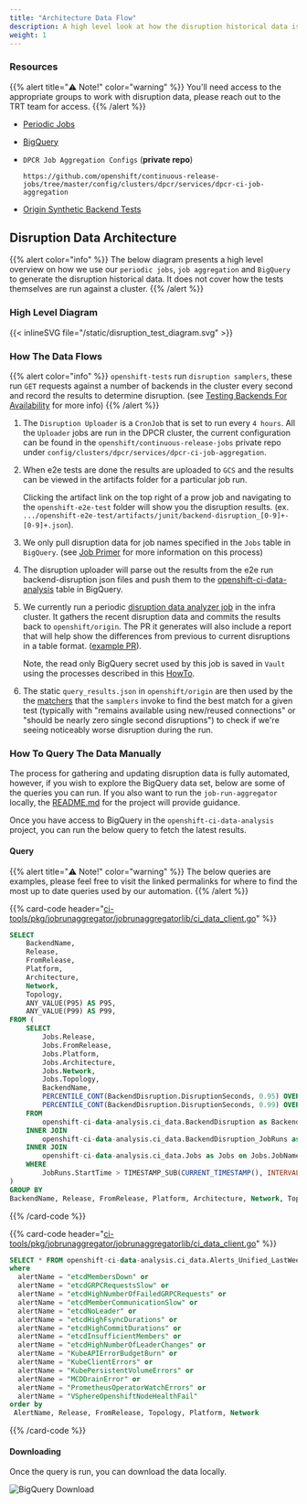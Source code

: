 ```yaml
---
title: "Architecture Data Flow"
description: A high level look at how the disruption historical data is gathered and updated.
weight: 1
---
```


### Resources

{{% alert title="⚠️ Note!" color="warning" %}}
You'll need access to the appropriate groups to work with disruption data, please reach out to the TRT team for access.
{{% /alert %}}

- [Periodic Jobs](https://github.com/openshift/release/tree/master/ci-operator/jobs/openshift/release)
- [BigQuery](https://console.cloud.google.com/bigquery?project=openshift-ci-data-analysis)
- `DPCR Job Aggregation Configs` (**private repo**)

  ```
  https://github.com/openshift/continuous-release-jobs/tree/master/config/clusters/dpcr/services/dpcr-ci-job-aggregation
  ```

- [Origin Synthetic Backend Tests](https://github.com/openshift/origin/tree/master/pkg/synthetictests/allowedbackenddisruption)

## Disruption Data Architecture

{{% alert color="info" %}}
The below diagram presents a high level overview on how we use our `periodic jobs`, `job aggregation` and `BigQuery` to generate the disruption historical data.
It does not cover how the tests themselves are run against a cluster.
{{% /alert %}}

### High Level Diagram

{{< inlineSVG file="/static/disruption_test_diagram.svg" >}}

### How The Data Flows

{{% alert color="info" %}}
`openshift-tests` run `disruption samplers`, these run `GET` requests against a number of backends in the cluster every second and record the results to determine disruption. (see [Testing Backends For Availability](../backend_queries) for more info)
{{% /alert %}}

1. The `Disruption Uploader` is a `CronJob` that is set to run every `4 hours`. All the `Uploader` jobs are run in the DPCR cluster, the current configuration can be found in the `openshift/continuous-release-jobs` private repo under `config/clusters/dpcr/services/dpcr-ci-job-aggregation`.

1. When e2e tests are done the results are uploaded to `GCS` and the results can be viewed in the artifacts folder for a particular job run.

   Clicking the artifact link on the top right of a prow job and navigating to the `openshift-e2e-test` folder will show you the disruption results. (ex. `.../openshift-e2e-test/artifacts/junit/backend-disruption_[0-9]+-[0-9]+.json`).

1. We only pull disruption data for job names specified in the `Jobs` table in `BigQuery`. (see [Job Primer](../job-primer) for more information on this process)

1. The disruption uploader will parse out the results from the e2e run backend-disruption json files and push them to the [openshift-ci-data-analysis](https://console.cloud.google.com/bigquery?project=openshift-ci-data-analysis) table in BigQuery.

1. We currently run a periodic [disruption data analyzer job](https://github.com/openshift/release/blob/7186dca51d5350e3d42c75b071d8a1e4e6f68d5f/ci-operator/jobs/infra-periodics.yaml#L2549-L2630) in the infra cluster. It gathers the recent disruption data and commits the results back to `openshift/origin`. The PR it generates will also include a report that will help show the differences from previous to current disruptions in a table format. ([example PR](https://github.com/openshift/origin/pull/27475#issue-1414053178)).

   Note, the read only BigQuery secret used by this job is saved in `Vault` using the processes described in this [HowTo](../../../how-tos/adding-a-new-secret-to-ci/#add-a-new-secret).

1. The static `query_results.json` in `openshift/origin` are then used by the the [matchers](../code-implementation#best-matcher) that the `samplers` invoke to find the best match for a given test (typically with "remains available using new/reused connections" or "should be nearly zero single second disruptions") to check if we're seeing noticeably worse disruption during the run.

### How To Query The Data Manually

The process for gathering and updating disruption data is fully automated, however, if you wish to explore the BigQuery data set, below are some of the queries you can run. If you also want to run the `job-run-aggregator` locally, the [README.md](https://github.com/openshift/ci-tools/tree/master/cmd/job-run-aggregator) for the project will provide guidance.

Once you have access to BigQuery in the `openshift-ci-data-analysis` project, you can run the below query to fetch the latest results.

#### Query

{{% alert title="⚠️ Note!" color="warning" %}}
The below queries are examples, please feel free to visit the linked permalinks for where to find the most up to date queries used by our automation.
{{% /alert %}}

{{% card-code header="[ci-tools/pkg/jobrunaggregator/jobrunaggregatorlib/ci_data_client.go](https://github.com/openshift/ci-tools/blob/13478ce7f8e79d8f2ddc25af859afc9ae4be3c67/pkg/jobrunaggregator/jobrunaggregatorlib/ci_data_client.go#L98-L136)" %}}

```sql
SELECT
    BackendName,
    Release,
    FromRelease,
    Platform,
    Architecture,
    Network,
    Topology,
    ANY_VALUE(P95) AS P95,
    ANY_VALUE(P99) AS P99,
FROM (
    SELECT
        Jobs.Release,
        Jobs.FromRelease,
        Jobs.Platform,
        Jobs.Architecture,
        Jobs.Network,
        Jobs.Topology,
        BackendName,
        PERCENTILE_CONT(BackendDisruption.DisruptionSeconds, 0.95) OVER(PARTITION BY BackendDisruption.BackendName, Jobs.Network, Jobs.Platform, Jobs.Release, Jobs.FromRelease, Jobs.Topology) AS P95,
        PERCENTILE_CONT(BackendDisruption.DisruptionSeconds, 0.99) OVER(PARTITION BY BackendDisruption.BackendName, Jobs.Network, Jobs.Platform, Jobs.Release, Jobs.FromRelease, Jobs.Topology) AS P99,
    FROM
        openshift-ci-data-analysis.ci_data.BackendDisruption as BackendDisruption
    INNER JOIN
        openshift-ci-data-analysis.ci_data.BackendDisruption_JobRuns as JobRuns on JobRuns.Name = BackendDisruption.JobRunName
    INNER JOIN
        openshift-ci-data-analysis.ci_data.Jobs as Jobs on Jobs.JobName = JobRuns.JobName
    WHERE
        JobRuns.StartTime > TIMESTAMP_SUB(CURRENT_TIMESTAMP(), INTERVAL 21 DAY)
)
GROUP BY
BackendName, Release, FromRelease, Platform, Architecture, Network, Topology
```

{{% /card-code %}}

{{% card-code header="[ci-tools/pkg/jobrunaggregator/jobrunaggregatorlib/ci_data_client.go](https://github.com/openshift/ci-tools/blob/13478ce7f8e79d8f2ddc25af859afc9ae4be3c67/pkg/jobrunaggregator/jobrunaggregatorlib/ci_data_client.go#L167-L190)" %}}

```sql
SELECT * FROM openshift-ci-data-analysis.ci_data.Alerts_Unified_LastWeek_P95
where
  alertName = "etcdMembersDown" or
  alertName = "etcdGRPCRequestsSlow" or
  alertName = "etcdHighNumberOfFailedGRPCRequests" or
  alertName = "etcdMemberCommunicationSlow" or
  alertName = "etcdNoLeader" or
  alertName = "etcdHighFsyncDurations" or
  alertName = "etcdHighCommitDurations" or
  alertName = "etcdInsufficientMembers" or
  alertName = "etcdHighNumberOfLeaderChanges" or
  alertName = "KubeAPIErrorBudgetBurn" or
  alertName = "KubeClientErrors" or
  alertName = "KubePersistentVolumeErrors" or
  alertName = "MCDDrainError" or
  alertName = "PrometheusOperatorWatchErrors" or
  alertName = "VSphereOpenshiftNodeHealthFail"
order by
 AlertName, Release, FromRelease, Topology, Platform, Network
```

{{% /card-code %}}

#### Downloading

Once the query is run, you can download the data locally.

![BigQuery Download](/bigquery_download.png)
